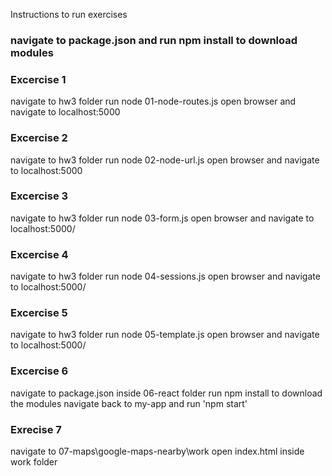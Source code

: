 Instructions to run exercises

### navigate to package.json and run npm install to download modules

### Excercise 1

navigate to hw3 folder
run node 01-node-routes.js
open browser and navigate to localhost:5000

### Excercise 2

navigate to hw3 folder
run node 02-node-url.js
open browser and navigate to localhost:5000

### Excercise 3

navigate to hw3 folder
run node 03-form.js
open browser and navigate to localhost:5000/

### Excercise 4

navigate to hw3 folder
run node 04-sessions.js
open browser and navigate to localhost:5000/

### Excercise 5

navigate to hw3 folder
run node 05-template.js
open browser and navigate to localhost:5000/

### Excercise 6

navigate to package.json inside 06-react folder
run npm install to download the modules
navigate back to my-app and run 'npm start'

### Exrecise 7

navigate to 07-maps\google-maps-nearby\work
open index.html inside work folder
